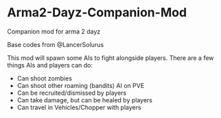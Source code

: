 # Arma2-Dayz-Companion-Mod
Companion mod for arma 2 dayz

Base codes from @LancerSolurus

This mod will spawn some AIs to fight alongside players. There are a few things AIs and players can do:
- Can shoot zombies
- Can shoot other roaming (bandits) AI on PVE
- Can be recruited/dismissed by players
- Can take damage, but can be healed by players
- Can travel in Vehicles/Chopper with players
